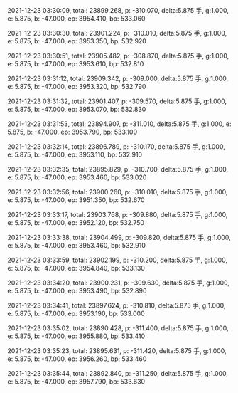 2021-12-23 03:30:09, total: 23899.268, p: -310.070, delta:5.875 手, g:1.000, e: 5.875, b: -47.000, ep: 3954.410, bp: 533.060

2021-12-23 03:30:30, total: 23901.224, p: -310.010, delta:5.875 手, g:1.000, e: 5.875, b: -47.000, ep: 3953.350, bp: 532.920

2021-12-23 03:30:51, total: 23905.482, p: -308.870, delta:5.875 手, g:1.000, e: 5.875, b: -47.000, ep: 3953.610, bp: 532.810

2021-12-23 03:31:12, total: 23909.342, p: -309.000, delta:5.875 手, g:1.000, e: 5.875, b: -47.000, ep: 3953.320, bp: 532.790

2021-12-23 03:31:32, total: 23901.407, p: -309.570, delta:5.875 手, g:1.000, e: 5.875, b: -47.000, ep: 3953.070, bp: 532.830

2021-12-23 03:31:53, total: 23894.907, p: -311.010, delta:5.875 手, g:1.000, e: 5.875, b: -47.000, ep: 3953.790, bp: 533.100

2021-12-23 03:32:14, total: 23896.789, p: -310.170, delta:5.875 手, g:1.000, e: 5.875, b: -47.000, ep: 3953.110, bp: 532.910

2021-12-23 03:32:35, total: 23895.829, p: -310.700, delta:5.875 手, g:1.000, e: 5.875, b: -47.000, ep: 3953.460, bp: 533.020

2021-12-23 03:32:56, total: 23900.260, p: -310.010, delta:5.875 手, g:1.000, e: 5.875, b: -47.000, ep: 3951.350, bp: 532.670

2021-12-23 03:33:17, total: 23903.768, p: -309.880, delta:5.875 手, g:1.000, e: 5.875, b: -47.000, ep: 3952.120, bp: 532.750

2021-12-23 03:33:38, total: 23904.499, p: -309.820, delta:5.875 手, g:1.000, e: 5.875, b: -47.000, ep: 3953.460, bp: 532.910

2021-12-23 03:33:59, total: 23902.199, p: -310.200, delta:5.875 手, g:1.000, e: 5.875, b: -47.000, ep: 3954.840, bp: 533.130

2021-12-23 03:34:20, total: 23900.231, p: -309.630, delta:5.875 手, g:1.000, e: 5.875, b: -47.000, ep: 3953.490, bp: 532.890

2021-12-23 03:34:41, total: 23897.624, p: -310.810, delta:5.875 手, g:1.000, e: 5.875, b: -47.000, ep: 3953.190, bp: 533.000

2021-12-23 03:35:02, total: 23890.428, p: -311.400, delta:5.875 手, g:1.000, e: 5.875, b: -47.000, ep: 3955.880, bp: 533.410

2021-12-23 03:35:23, total: 23895.631, p: -311.420, delta:5.875 手, g:1.000, e: 5.875, b: -47.000, ep: 3956.260, bp: 533.460

2021-12-23 03:35:44, total: 23892.840, p: -311.250, delta:5.875 手, g:1.000, e: 5.875, b: -47.000, ep: 3957.790, bp: 533.630